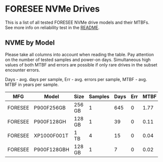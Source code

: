 FORESEE NVMe Drives
===================

This is a list of all tested FORESEE NVMe drive models and their MTBFs. See more
info on reliability test in the [README](https://github.com/bsdhw/SMART).

NVME by Model
------------

Please take all columns into account when reading the table. Pay attention on the
number of tested samples and power-on days. Simultaneous high values of both MTBF
and errors are possible if only rare drives in the subset encounter errors.

Days - avg. days per sample,
Err  - avg. errors per sample,
MTBF - avg. MTBF in years per sample.

| MFG       | Model              | Size   | Samples | Days  | Err   | MTBF |
|-----------|--------------------|--------|---------|-------|-------|------|
| FORESEE   | P900F256GB         | 256 GB | 1       | 645   | 0     | 1.77   |
| FORESEE   | P900F128GH         | 128 GB | 1       | 39    | 0     | 0.11   |
| FORESEE   | XP1000F001T        | 1 TB   | 4       | 15    | 0     | 0.04   |
| FORESEE   | P900F128GBH        | 128 GB | 1       | 7     | 0     | 0.02   |
